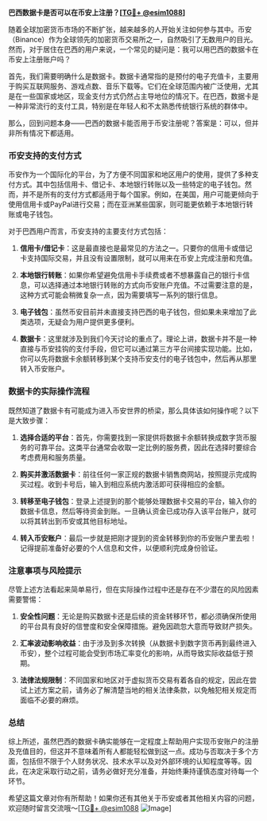 **巴西数据卡是否可以在币安上注册？[[TG💪+ @esim1088](https://t.me/s/esim1088)]**

随着全球加密货币市场的不断扩张，越来越多的人开始关注如何参与其中。币安（Binance）作为全球领先的加密货币交易所之一，自然吸引了无数用户的目光。然而，对于居住在巴西的用户来说，一个常见的疑问是：我可以用巴西的数据卡在币安上注册账户吗？

首先，我们需要明确什么是数据卡。数据卡通常指的是预付的电子充值卡，主要用于购买互联网服务、游戏点数、音乐下载等。它们在全球范围内被广泛使用，尤其是在一些国家或地区，现金支付方式仍然占主导地位的情况下。在巴西，数据卡是一种非常流行的支付工具，特别是在年轻人和不太熟悉传统银行系统的群体中。

那么，回到问题本身——巴西的数据卡能否用于币安注册呢？答案是：可以，但并非所有情况下都适用。

### 币安支持的支付方式

币安作为一个国际化的平台，为了方便不同国家和地区用户的使用，提供了多种支付方式。其中包括信用卡、借记卡、本地银行转账以及一些特定的电子钱包。然而，并不是所有的支付方式都适用于每个国家。例如，在美国，用户可能更倾向于使用信用卡或PayPal进行交易；而在亚洲某些国家，则可能更依赖于本地银行转账或电子钱包。

对于巴西用户而言，币安支持的主要支付方式包括：

1. **信用卡/借记卡**：这是最直接也是最常见的方法之一。只要你的信用卡或借记卡支持国际交易，并且没有设置限制，就可以用来在币安上完成注册和充值。
   
2. **本地银行转账**：如果你希望避免信用卡手续费或者不想暴露自己的银行卡信息，可以选择通过本地银行转账的方式向币安账户充值。不过需要注意的是，这种方式可能会稍微复杂一点，因为需要填写一系列的银行信息。

3. **电子钱包**：虽然币安目前并未直接支持巴西的电子钱包，但如果未来增加了此类选项，无疑会为用户提供更多便利。

4. **数据卡**：这里就涉及到我们今天讨论的重点了。理论上讲，数据卡并不是一种直接与币安挂钩的支付手段，但它可以通过第三方平台间接实现功能。比如，你可以先将数据卡余额转移到某个支持币安支付的电子钱包中，然后再从那里转入币安账户。

### 数据卡的实际操作流程

既然知道了数据卡有可能成为进入币安世界的桥梁，那么具体该如何操作呢？以下是大致步骤：

1. **选择合适的平台**：首先，你需要找到一家提供将数据卡余额转换成数字货币服务的可靠平台。这类平台通常会收取一定比例的服务费，因此在选择时要综合考虑费用和服务质量。
   
2. **购买并激活数据卡**：前往任何一家正规的数据卡销售商网站，按照提示完成购买过程。收到卡号后，输入到相应系统内激活即可获得相应的金额。

3. **转移至电子钱包**：登录上述提到的那个能够处理数据卡交易的平台，输入你的数据卡信息，然后等待资金到账。一旦确认资金已成功存入该平台账户，就可以将其转出到币安或其他目标地址。

4. **转入币安账户**：最后一步就是把刚才提到的资金转移到你的币安账户里去啦！记得提前准备好必要的个人信息和文件，以便顺利完成身份验证。

### 注意事项与风险提示

尽管上述方法看起来简单易行，但在实际操作过程中还是存在不少潜在的风险因素需要警惕：

1. **安全性问题**：无论是购买数据卡还是后续的资金转移环节，都必须确保所使用的平台具有良好的信誉度和安全保障措施。避免因疏忽大意而导致财产损失。

2. **汇率波动影响收益**：由于涉及到多次转换（从数据卡到数字货币再到最终进入币安），整个过程可能会受到市场汇率变化的影响，从而导致实际收益低于预期。

3. **法律法规限制**：不同国家和地区对于虚拟货币交易有着各自的规定，因此在尝试上述方案之前，请务必了解清楚当地的相关法律条款，以免触犯相关规定而面临不必要的麻烦。

### 总结

综上所述，虽然巴西的数据卡确实能够在一定程度上帮助用户实现币安账户的注册及充值目的，但这并不意味着所有人都能轻松做到这一点。成功与否取决于多个方面，包括但不限于个人财务状况、技术水平以及对外部环境的认知程度等等。因此，在决定采取行动之前，请务必做好充分准备，并始终秉持谨慎态度对待每一个环节。

希望这篇文章对你有所帮助！如果你还有其他关于币安或者其他相关内容的问题，欢迎随时留言交流哦～[[TG💪+ @esim1088](https://t.me/s/esim1088) ![Image](https://i.postimg.cc/4NQfJmqS/Snipaste-2025-05-13-00-14-12.png)]